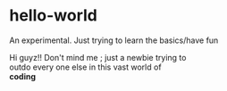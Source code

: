 # hello-world
An experimental. Just trying to learn the basics/have fun

Hi guyz!!
Don't mind me ; just a newbie trying to <br>
outdo every one else in this vast world of <br>
<strong> coding </strong>
